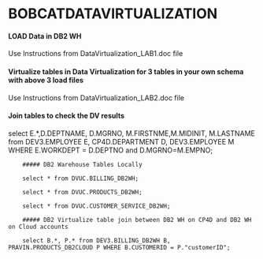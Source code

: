 # BOBCATDATAVIRTUALIZATION

#### LOAD Data in DB2 WH

Use Instructions from DataVirtualization_LAB1.doc file

#### Virtualize tables in Data Virtualization for 3 tables in your own schema with above 3 load files

Use Instructions from DataVirtualization_LAB2.doc file

#### Join tables to check the DV results

select E.*,D.DEPTNAME, D.MGRNO, M.FIRSTNME,M.MIDINIT, M.LASTNAME 
from DEV3.EMPLOYEE E, CP4D.DEPARTMENT D, DEV3.EMPLOYEE M 
WHERE E.WORKDEPT = D.DEPTNO and D.MGRNO=M.EMPNO;

        ##### DB2 Warehouse Tables Locally
        
        select * from DVUC.BILLING_DB2WH;

        select * from DVUC.PRODUCTS_DB2WH;

        select * from DVUC.CUSTOMER_SERVICE_DB2WH;

        ##### DB2 Virtualize table join between DB2 WH on CP4D and DB2 WH on Cloud accounts
        
        select B.*, P.* from DEV3.BILLING_DB2WH B, PRAVIN.PRODUCTS_DB2CLOUD P WHERE B.CUSTOMERID = P."customerID";



